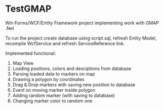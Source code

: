 # TestGMAP
Win Forms/WCF/Entity Framework project implementing work with GMAP .Net

To run the project create database using script.sql, refresh Entity Model, recompile WcfService and refresh ServiceReference link.

Implemented functional:
1. Map View
2. Loading positions, colors and desciptions from database
3. Parsing loaded data to markers on map
4. Drawing a polygon by coordinates
5. Drag & Drop markers with saving new position to database
6. Event on moving marker inside polygon
7. Adding random marker (with saving to database)
8. Changing marker color to random one
